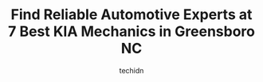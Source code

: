 ---
layout: ampstory
image: https://images.unsplash.com/photo-1608315397378-2c9895eade16?ixlib=rb-4.0.3&ixid=MnwxMjA3fDB8MHxwaG90by1wYWdlfHx8fGVufDB8fHx8&auto=format&fit=crop&w=640&h=853&q=80
author: techidn
featured: false
description: Entrust your vehicle to the 7 best KIA Mechanic in Greensboro NC, USA and experience the difference they can make. With their extensive knowledge, state-of-the-art facilities, and commitment
title: Find Reliable Automotive Experts at 7 Best KIA Mechanics in Greensboro NC
cover:
   title: Find Reliable Automotive Experts at 7 Best KIA Mechanics in Greensboro NC
   subtitle: Rickpate
   background: https://images.unsplash.com/photo-1608315397378-2c9895eade16?ixlib=rb-4.0.3&ixid=MnwxMjA3fDB8MHxwaG90by1wYWdlfHx8fGVufDB8fHx8&auto=format&fit=crop&w=640&h=853&q=80

pages: 
 - layout: thirds
   top: <h1>#1 AAA - Pisgah Church Rd</h1>
   bottom: "<p>My car was running hot and they fixed the issue. I like that the work is backed for 12 months. What I didnt like that they treated differently from other customers. They</p>"
   background: https://www.knot35.com/toplist/wp-content/uploads/2023/06/best-kia-mechanic-1-in-greensboro-nc-1685834964.jpeg
   backgroundblur: true
 - layout: thirds
   top: <h1>#2 Beamer Tire & Auto Repair</h1>
   bottom: "<p>4430 W Wendover Ave, Greensboro, NC 27407, United States</p>"
   background: https://www.knot35.com/toplist/wp-content/uploads/2023/06/best-kia-mechanic-2-in-greensboro-nc-1685834965.jpeg
   cta:
      link: https://www.knot35.com/toplist/find-reliable-automotive-experts-at-7-best-kia-mechanics-in-greensboro-nc/
      text: Find Reliable Automotive Experts at 7 Best KIA Mechanics in Greensboro NC
 - layout: thirds
   top: <h1>#3 Hudson Autoworks Collision Center</h1>
   bottom: "<p>812 Post St, Greensboro, NC 27405, United States</p>"
   background: https://www.knot35.com/toplist/wp-content/uploads/2023/06/best-kia-mechanic-3-in-greensboro-nc-1685834965.jpeg
   cta:
      link: https://www.knot35.com/toplist/find-reliable-automotive-experts-at-7-best-kia-mechanics-in-greensboro-nc/
      text: Find Reliable Automotive Experts at 7 Best KIA Mechanics in Greensboro NC
 - layout: thirds
   top: <h1>#4 Roys Automotive Center</h1>
   bottom: "<p>2509 Fairview St, Greensboro, NC 27405, United States</p>"
   background: https://images.unsplash.com/photo-1609083590460-7b8cc0ca65f8?ixlib=rb-4.0.3&ixid=MnwxMjA3fDB8MHxwaG90by1wYWdlfHx8fGVufDB8fHx8&auto=format&fit=crop&w=640&h=853&q=80
   cta:
      link: https://www.knot35.com/toplist/find-reliable-automotive-experts-at-7-best-kia-mechanics-in-greensboro-nc/
      text: Find Reliable Automotive Experts at 7 Best KIA Mechanics in Greensboro NC
 - layout: thirds
   top: <h1>#5 Uniworld Auto Sales</h1>
   bottom: "<p>3512 Spring Garden St, Greensboro, NC 27407, United States</p>"
   background: https://images.unsplash.com/photo-1534312527009-56c7016453e6?ixlib=rb-4.0.3&ixid=MnwxMjA3fDB8MHxwaG90by1wYWdlfHx8fGVufDB8fHx8&auto=format&fit=crop&w=640&h=853&q=80
   cta:
      link: https://www.knot35.com/toplist/find-reliable-automotive-experts-at-7-best-kia-mechanics-in-greensboro-nc/
      text: Find Reliable Automotive Experts at 7 Best KIA Mechanics in Greensboro NC
 - layout: thirds
   top: <h1>#6 Hendrick Collision Terry Labonte</h1>
   bottom: "<p>1401 Bridford Pkwy, Greensboro, NC 27407, United States</p>"
   background: https://images.unsplash.com/photo-1604871000636-074fa5117945?ixlib=rb-4.0.3&ixid=MnwxMjA3fDB8MHxwaG90by1wYWdlfHx8fGVufDB8fHx8&auto=format&fit=crop&w=640&h=853&q=80
   cta:
      link: https://www.knot35.com/toplist/find-reliable-automotive-experts-at-7-best-kia-mechanics-in-greensboro-nc/
      text: Find Reliable Automotive Experts at 7 Best KIA Mechanics in Greensboro NC
 - layout: thirds
   top: <h1>#7 Mikes Tire And Service Center NC</h1>
   bottom: "<p>5401-B W Market St, Greensboro, NC 27409, United States</p>"
   background: https://images.unsplash.com/photo-1608411404720-c8f0417bcdba?ixlib=rb-4.0.3&ixid=MnwxMjA3fDB8MHxwaG90by1wYWdlfHx8fGVufDB8fHx8&auto=format&fit=crop&w=640&h=853&q=80
   cta:
      link: https://www.knot35.com/toplist/find-reliable-automotive-experts-at-7-best-kia-mechanics-in-greensboro-nc/
      text: Find Reliable Automotive Experts at 7 Best KIA Mechanics in Greensboro NC
 - layout: thirds
   middle: Continue reading...
   background: https://images.unsplash.com/photo-1509114397022-ed747cca3f65?ixlib=rb-4.0.3&ixid=MnwxMjA3fDB8MHxwaG90by1wYWdlfHx8fGVufDB8fHx8&auto=format&fit=crop&w=640&h=853&q=80
   cta:
      link: https://www.knot35.com/toplist/find-reliable-automotive-experts-at-7-best-kia-mechanics-in-greensboro-nc/
      text: Find Reliable Automotive Experts at 7 Best KIA Mechanics in Greensboro NC
      
---